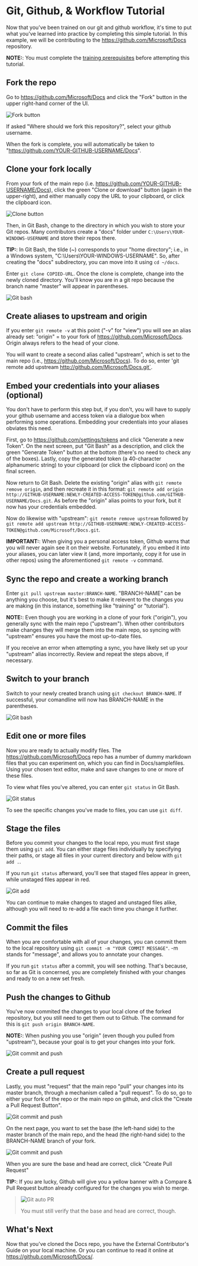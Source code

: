 

# Git, Github, & Workflow Tutorial

Now that you've been trained on our git and github workflow, it's time to put what you've learned into practice by completing this simple tutorial. In this example, we will be contributing to the https://github.com/Microsoft/Docs repository.

**NOTE:**: You must complete the [training prerequisites](training-prerequisites.md) before attempting this tutorial.

## Fork the repo

Go to https://github.com/Microsoft/Docs and click the "Fork" button in the upper right-hand corner of the UI.
  
![Fork button](./media/tutorial/training-tutorial-fork.png)

If asked "Where should we fork this repository?", select your github username.

When the fork is complete, you will automatically be taken to "https://github.com/YOUR-GITHUB-USERNAME/Docs".

## Clone your fork locally

From your fork of the main repo (i.e. https://github.com/YOUR-GITHUB-USERNAME/Docs), click the green "Clone or download" button (again in the upper-right), and either manually copy the URL to your clipboard, or click the clipboard icon.
  
![Clone button](./media/tutorial/training-tutorial-clone.png)

Then, in Git Bash, change to the directory in which you wish to store your Git repos. Many contributors create a "docs" folder under `C:\Users\YOUR-WINDOWS-USERNAME` and store their repos there.
    
**TIP:**: In Git Bash, the tilde (~) corresponds to your "home directory"; i.e., in a Windows system, "C:\Users\YOUR-WINDOWS-USERNAME". So, after creating the "docs" subdirectory, you can move into it using `cd ~/docs`.
    
Enter `git clone COPIED-URL`. Once the clone is complete, change into the newly cloned directory. You'll know you are in a git repo because the branch name "master" will appear in parentheses.

![Git bash](./media/tutorial/training-tutorial-gitbash-clone.png)

## Create aliases to upstream and origin 

If you enter `git remote -v` at this point ("-v" for "view") you will see an alias already set:  "origin" = to your fork of https://github.com/Microsoft/Docs.  Origin always refers to the head of your clone.

You will want to create a second alias called "upstream", which is set to the main repo (i.e., https://github.com/Microsoft/Docs).  To do so, enter 'git remote add upstream http://github.com/Microsoft/Docs.git`.

## Embed your credentials into your aliases (optional) 

You don't have to perform this step but, if you don't, you will have to supply your github username and access token via a dialogue box when performing some operations.  Embedding your credentials into your aliases obviates this need.

First, go to https://github.com/settings/tokens and click "Generate a new Token". On the next screen, put "Git Bash" as a description, and click the green "Generate Token" button at the bottom (there's no need to check any of the boxes).  Lastly, copy the generated token (a 40-character alphanumeric string) to your clipboard (or click the clipboard icon) on the final screen.

Now return to Git Bash.  Delete the existing "origin" alias with `git remote remove origin`, and then recreate it in this format:  `git remote add origin http://GITHUB-USERNAME:NEWLY-CREATED-ACCESS-TOKEN@github.com/GITHUB-USERNAME/Docs.git`.  As before the "origin" alias points to your fork, but it now has your credentials embedded.

Now do likewise with "upstream": `git remote remove upstream` followed by `git remote add upstream http://GITHUB-USERNAME:NEWLY-CREATED-ACCESS-TOKEN@github.com/Microsoft/Docs.git`.
  
**IMPORTANT:**: When giving you a personal access token, Github warns that you will never again see it on their website. Fortunately, if you embed it into your aliases, you can later view it (and, more importanly, copy it for use in other repos) using the aforementioned `git remote -v` command.

## Sync the repo and create a working branch

Enter `git pull upstream master:BRANCH-NAME`. "BRANCH-NAME" can be anything you choose, but it's best to make it relevent to the changes you are making (in this instance, something like "training" or "tutorial"). 

**NOTE:**: Even though you are working in a clone of your fork ("origin"), you generally sync with the main repo ("upstream"). When other contributors make changes they will merge them into the main repo, so syncing with "upstream" ensures you have the most up-to-date files.

If you receive an error when attempting a sync, you have likely set up your "upstream" alias incorrectly. Review and repeat the steps above, if necessary.  

## Switch to your branch

Switch to your newly created branch using `git checkout BRANCH-NAME`. If successful, your comandline will now has BRANCH-NAME in the parentheses.

![Git bash](./media/tutorial/training-tutorial-gitbash-branch.png)

## Edit one or more files

Now you are ready to actually modify files.  The https://github.com/Microsoft/Docs repo has a number of dummy markdown files that you can experiment on, which you can find in Docs/samplefiles.  Using your chosen text editor, make and save changes to one or more of these files.

To view what files you've altered, you can enter `git status` in Git Bash.

![Git status](./media/tutorial/training-tutorial-gitbash-status.png)

To see the specific changes you've made to files, you can use `git diff`.

## Stage the files

Before you commit your changes to the local repo, you must first stage them using `git add`. You can either stage files individually by specifying their paths, or stage all files in your current directory and below with `git add .`.  

If you run `git status` afterward, you'll see that staged files appear in green, while unstaged files appear in red.

![Git add](./media/tutorial/training-tutorial-gitbash-add.png)

You can continue to make changes to staged and unstaged files alike, although you will need to re-add a file each time you change it further.

## Commit the files

When you are comfortable with all of your changes, you can commit them to the local repository using `git commit -m "YOUR COMMIT MESSAGE"`.  -m stands for "message", and allows you to annotate your changes.

If you run `git status` after a commit, you will see nothing. That's because, so far as Git is concerned, you are completely finished with your changes and ready to on a new set fresh.

## Push the changes to Github

You've now commited the changes to your local clone of the forked repository, but you still need to get them out to Github.  The command for this is `git push origin BRANCH-NAME`. 

**NOTE:**: When pushing you use "origin" (even though you pulled from "upstream"), because your goal is to get your changes into your fork. 

![Git commit and push](./media/tutorial/training-tutorial-gitbash-commit-push.png)

## Create a pull request

Lastly, you must "request" that the main repo "pull" your changes into its master branch, through a mechanism called a "pull request".  To do so, go to either your fork of the repo or the main repo on github, and click the "Create a Pull Request Button".

![Git commit and push](./media/tutorial/training-tutorial-pr.png)

On the next page, you want to set the base (the left-hand side) to the master branch of the main repo, and the head (the right-hand side) to the BRANCH-NAME branch of your fork.

![Git commit and push](./media/tutorial/training-tutorial-pr-compare.png)

When you are sure the base and head are correct, click "Create Pull Request"

**TIP:**: If you are lucky, Github will give you a yellow banner with a Compare & Pull Request button already configured for the changes you wish to merge. 
>
> ![Git auto PR](./media/tutorial/training-tutorial-pr-auto.png)
>
> You must still verify that the base and head are correct, though.

## What's Next

Now that you've cloned the Docs repo, you have the External Contributor's Guide on your local machine. Or you can continue to read it online at https://github.com/Microsoft/Docs/.
